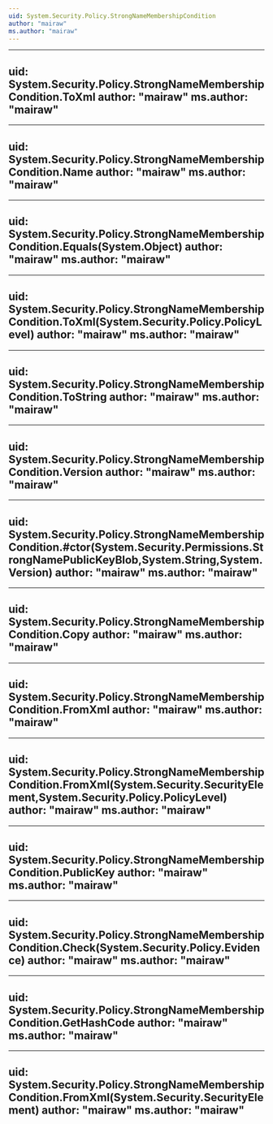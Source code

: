 ```yaml
---
uid: System.Security.Policy.StrongNameMembershipCondition
author: "mairaw"
ms.author: "mairaw"
---
```


---
uid: System.Security.Policy.StrongNameMembershipCondition.ToXml
author: "mairaw"
ms.author: "mairaw"
---

---
uid: System.Security.Policy.StrongNameMembershipCondition.Name
author: "mairaw"
ms.author: "mairaw"
---

---
uid: System.Security.Policy.StrongNameMembershipCondition.Equals(System.Object)
author: "mairaw"
ms.author: "mairaw"
---

---
uid: System.Security.Policy.StrongNameMembershipCondition.ToXml(System.Security.Policy.PolicyLevel)
author: "mairaw"
ms.author: "mairaw"
---

---
uid: System.Security.Policy.StrongNameMembershipCondition.ToString
author: "mairaw"
ms.author: "mairaw"
---

---
uid: System.Security.Policy.StrongNameMembershipCondition.Version
author: "mairaw"
ms.author: "mairaw"
---

---
uid: System.Security.Policy.StrongNameMembershipCondition.#ctor(System.Security.Permissions.StrongNamePublicKeyBlob,System.String,System.Version)
author: "mairaw"
ms.author: "mairaw"
---

---
uid: System.Security.Policy.StrongNameMembershipCondition.Copy
author: "mairaw"
ms.author: "mairaw"
---

---
uid: System.Security.Policy.StrongNameMembershipCondition.FromXml
author: "mairaw"
ms.author: "mairaw"
---

---
uid: System.Security.Policy.StrongNameMembershipCondition.FromXml(System.Security.SecurityElement,System.Security.Policy.PolicyLevel)
author: "mairaw"
ms.author: "mairaw"
---

---
uid: System.Security.Policy.StrongNameMembershipCondition.PublicKey
author: "mairaw"
ms.author: "mairaw"
---

---
uid: System.Security.Policy.StrongNameMembershipCondition.Check(System.Security.Policy.Evidence)
author: "mairaw"
ms.author: "mairaw"
---

---
uid: System.Security.Policy.StrongNameMembershipCondition.GetHashCode
author: "mairaw"
ms.author: "mairaw"
---

---
uid: System.Security.Policy.StrongNameMembershipCondition.FromXml(System.Security.SecurityElement)
author: "mairaw"
ms.author: "mairaw"
---
